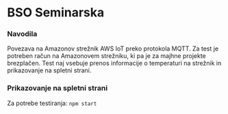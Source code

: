 # BSO Seminarska

### Navodila
Povezava na Amazonov strežnik AWS IoT preko protokola MQTT. Za test je potreben račun na Amazonovem strežniku, ki pa je za majhne projekte brezplačen. Test naj vsebuje prenos informacije o temperaturi na strežnik in prikazovanje na spletni strani.

### Prikazovanje na spletni strani
Za potrebe testiranja:
`npm start`
